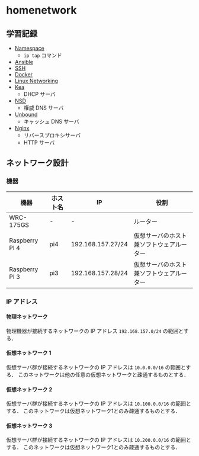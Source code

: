 # homenetwork
## 学習記録
- [Namespace](./docs/namespace.md)
    - `ip tap` コマンド
- [Ansible](./docs/ansible.md)
- [SSH](./docs/ssh.md)
- [Docker](./docs/docker.md)
- [Linux Networking](./docs/linux-networking.md)
- [Kea](./docs/kea.md)
    - DHCP サーバ
- [NSD](./docs/nsd.md)
    - 権威 DNS サーバ
- [Unbound](./docs/unbound.md)
    - キャッシュ DNS サーバ
- [Nginx](./docs/nginx.md)
    - リバースプロキシサーバ
    - HTTP サーバ



## ネットワーク設計

### 機器

| 機器 | ホスト名 | IP | 役割 |
| --- | --- | --- | --- |
| WRC-175GS | - | - | ルーター |
| Raspberry PI 4 | pi4 | 192.168.157.27/24 | 仮想サーバのホスト兼ソフトウェアルーター |
| Raspberry PI 3 | pi3 | 192.168.157.28/24 | 仮想サーバのホスト兼ソフトウェアルーター |


### IP アドレス
#### 物理ネットワーク

物理機器が接続するネットワークの IP アドレス `192.168.157.0/24` の範囲とする．


#### 仮想ネットワーク 1

仮想サーバ群が接続するネットワークの IP アドレスは `10.0.0.0/16` の範囲とする．
このネットワークは他の任意の仮想ネットワークと疎通するものとする．


#### 仮想ネットワーク 2

仮想サーバ群が接続するネットワークの IP アドレスは `10.100.0.0/16` の範囲とする．
このネットワークは仮想ネットワーク1とのみ疎通するものとする．


#### 仮想ネットワーク 3

仮想サーバ群が接続するネットワークの IP アドレスは `10.200.0.0/16` の範囲とする．
このネットワークは仮想ネットワーク1とのみ疎通するものとする．







